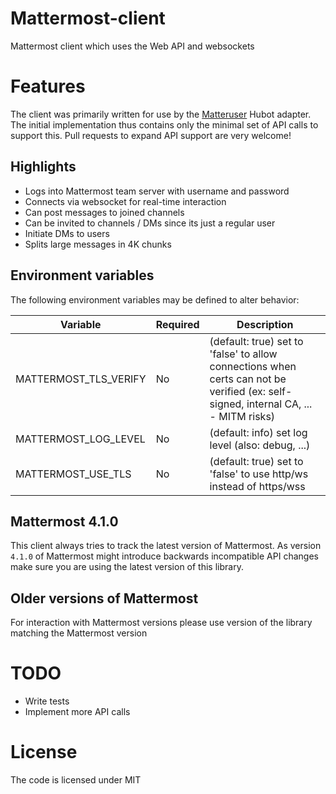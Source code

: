 # Mattermost-client

Mattermost client which uses the Web API and websockets

# Features

The client was primarily written for use by the [Matteruser](https://github.com/loafoe/hubot-matteruser) Hubot adapter.
The initial implementation thus contains only the minimal set of API calls to support this. Pull requests to expand API support are very welcome!

## Highlights

- Logs into Mattermost team server with username and password
- Connects via websocket for real-time interaction
- Can post messages to joined channels
- Can be invited to channels / DMs since its just a regular user
- Initiate DMs to users
- Splits large messages in 4K chunks

## Environment variables

The following environment variables may be defined to alter behavior:

| Variable | Required | Description |
|----------|----------|-------------|
| MATTERMOST\_TLS\_VERIFY | No | (default: true) set to 'false' to allow connections when certs can not be verified (ex: self-signed, internal CA, ... - MITM risks) |
| MATTERMOST\_LOG\_LEVEL | No | (default: info) set log level (also: debug, ...) |
| MATTERMOST\_USE\_TLS | No | (default: true) set to 'false' to use http/ws instead of https/wss |

## Mattermost 4.1.0

This client always tries to track the latest version of Mattermost.
As version `4.1.0` of Mattermost might introduce backwards incompatible API changes make sure you are using the latest version of this library.

## Older versions of Mattermost

For interaction with Mattermost versions please use version of the library matching the Mattermost version

# TODO

- Write tests
- Implement more API calls

# License

The code is licensed under MIT
